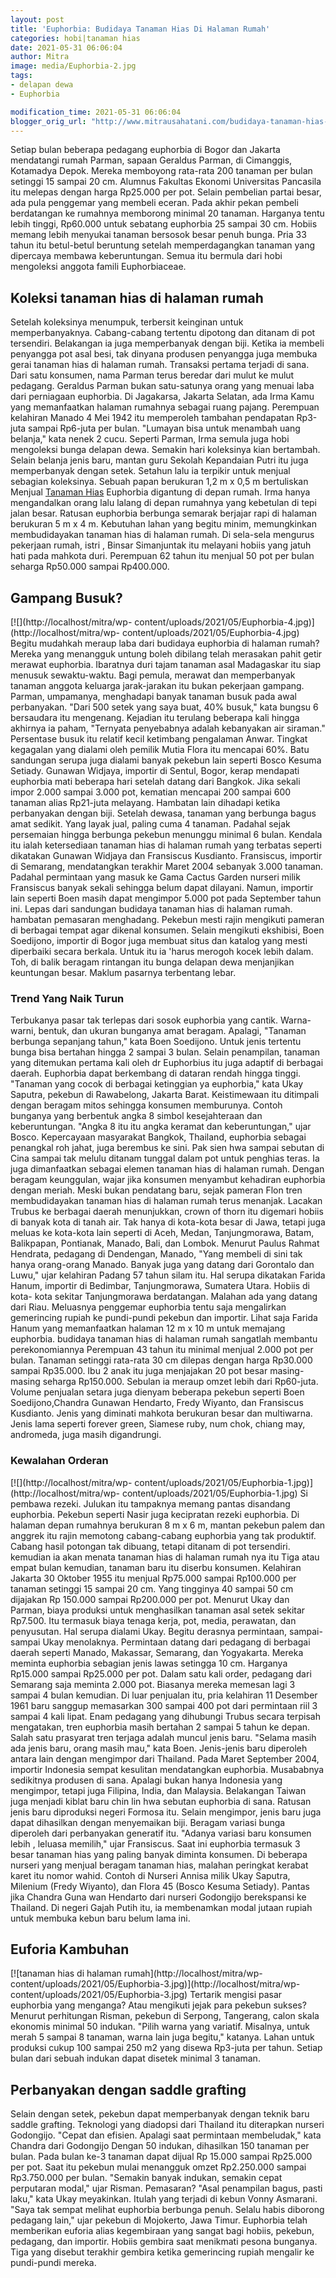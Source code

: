 ```yaml
---
layout: post
title: 'Euphorbia: Budidaya Tanaman Hias Di Halaman Rumah'
categories: hobi|tanaman hias
date: 2021-05-31 06:06:04
author: Mitra
image: media/Euphorbia-2.jpg
tags:
- delapan dewa
- Euphorbia

modification_time: 2021-05-31 06:06:04
blogger_orig_url: "http://www.mitrausahatani.com/budidaya-tanaman-hias-di-halaman-rumah.html"
---
```


Setiap bulan beberapa pedagang euphorbia di Bogor dan Jakarta mendatangi rumah
Parman, sapaan Geraldus Parman, di Cimanggis, Kotamadya Depok. Mereka
memboyong rata-rata 200 tanaman per bulan setinggi 15 sampai 20 cm. Alumnus
Fakultas Ekonomi Universitas Pancasila itu melepas dengan harga Rp25.000 per
pot. Selain pembelian partai besar, ada pula penggemar yang membeli eceran.
Pada akhir pekan pembeli berdatangan ke rumahnya memborong minimal 20 tanaman.
Harganya tentu lebih tinggi, Rp60.000 untuk sebatang euphorbia 25 sampai 30
cm. Hobiis memang lebih menyukai tanaman bersosok besar penuh bunga. Pria 33
tahun itu betul-betul beruntung setelah memperdagangkan tanaman yang dipercaya
membawa keberuntungan. Semua itu bermula dari hobi mengoleksi anggota famili
Euphorbiaceae.

## Koleksi tanaman hias di halaman rumah

Setelah koleksinya menumpuk, terbersit keinginan untuk memperbanyaknya.
Cabang-cabang tertentu dipotong dan ditanam di pot tersendiri. Belakangan ia
juga memperbanyak dengan biji. Ketika ia membeli penyangga pot asal besi, tak
dinyana produsen penyangga juga membuka gerai tanaman hias di halaman rumah.
Transaksi pertama terjadi di sana. Dari satu konsumen, nama Parman terus
beredar dari mulut ke mulut pedagang. Geraldus Parman bukan satu-satunya orang
yang menuai laba dari perniagaan euphorbia. Di Jagakarsa, Jakarta Selatan, ada
Irma Kamu yang memanfaatkan halaman rumahnya sebagai ruang pajang. Perempuan
kelahiran Manado 4 Mei 1942 itu memperoleh tambahan pendapatan Rp3-juta sampai
Rp6-juta per bulan. "Lumayan bisa untuk menambah uang belanja," kata nenek 2
cucu. Seperti Parman, Irma semula juga hobi mengoleksi bunga delapan dewa.
Semakin hari koleksinya kian bertambah. Selain belanja jenis baru, mantan guru
Sekolah Kepandaian Putri itu juga memperbanyak dengan setek. Setahun lalu ia
terpikir untuk menjual sebagian koleksinya. Sebuah papan berukuran 1,2 m x 0,5
m bertuliskan Menjual [Tanaman Hias](https://www.mitrausahatani.com/tanaman-hias
"Tanaman Hias") Euphorbia digantung di depan rumah. Irma hanya mengandalkan
orang lalu lalang di depan rumahnya yang kebetulan di tepi jalan besar.
Ratusan euphorbia berbunga semarak berjajar rapi di halaman berukuran 5 m x 4
m. Kebutuhan lahan yang begitu minim, memungkinkan membudidayakan tanaman hias
di halaman rumah. Di sela-sela mengurus pekerjaan rumah, istri , Binsar
Simanjuntak itu melayani hobiis yang jatuh hati pada mahkota duri. Perempuan
62 tahun itu menjual 50 pot per bulan seharga Rp50.000 sampai Rp400.000.

## Gampang Busuk?

[![](http://localhost/mitra/wp-
content/uploads/2021/05/Euphorbia-4.jpg)](http://localhost/mitra/wp-
content/uploads/2021/05/Euphorbia-4.jpg) Begitu mudahkah meraup laba dari
budidaya euphorbia di halaman rumah? Mereka yang menangguk untung boleh
dibilang telah merasakan pahit getir merawat euphorbia. Ibaratnya duri tajam
tanaman asal Madagaskar itu siap menusuk sewaktu-waktu. Bagi pemula, merawat
dan memperbanyak tanaman anggota keluarga jarak-jarakan itu bukan pekerjaan
gampang. Parman, umpamanya, menghadapi banyak tanaman busuk pada awal
perbanyakan. "Dari 500 setek yang saya buat, 40% busuk," kata bungsu 6
bersaudara itu mengenang. Kejadian itu terulang beberapa kali hingga akhirnya
ia paham, "Ternyata penyebabnya adalah kebanyakan air siraman." Persentase
busuk itu relatif kecil ketimbang pengalaman Anwar. Tingkat kegagalan yang
dialami oleh pemilik Mutia Flora itu mencapai 60%. Batu sandungan serupa juga
dialami banyak pekebun lain seperti Bosco Kesuma Setiady. Gunawan Widjaya,
importir di Sentul, Bogor, kerap mendapati euphorbia mati beberapa hari
setelah datang dari Bangkok. Jika sekali impor 2.000 sampai 3.000 pot,
kematian mencapai 200 sampai 600 tanaman alias Rp21-juta melayang. Hambatan
lain dihadapi ketika perbanyakan dengan biji. Setelah dewasa, tanaman yang
berbunga bagus amat sedikit. Yang layak jual, paling cuma 4 tanaman. Padahal
sejak persemaian hingga berbunga pekebun menunggu minimal 6 bulan. Kendala itu
ialah ketersediaan tanaman hias di halaman rumah yang terbatas seperti
dikatakan Gunawan Widjaya dan Fransiscus Kusdianto. Fransiscus, importir di
Semarang, mendatangkan terakhir Maret 2004 sebanyak 3.000 tanaman. Padahal
permintaan yang masuk ke Gama Cactus Garden nurseri milik Fransiscus banyak
sekali sehingga belum dapat dilayani. Namun, importir lain seperti Boen masih
dapat mengimpor 5.000 pot pada September tahun ini. Lepas dari sandungan
budidaya tanaman hias di halaman rumah. hambatan pemasaran menghadang. Pekebun
mesti rajin mengikuti pameran di berbagai tempat agar dikenal konsumen. Selain
mengikuti ekshibisi, Boen Soedijono, importir di Bogor juga membuat situs dan
katalog yang mesti diperbaiki secara berkala. Untuk itu ia 'harus merogoh
kocek lebih dalam. Toh, di balik beragam rintangan itu bunga delapan dewa
menjanjikan keuntungan besar. Maklum pasarnya terbentang lebar.

### Trend Yang Naik Turun

Terbukanya pasar tak terlepas dari sosok euphorbia yang cantik. Warna-warni,
bentuk, dan ukuran bunganya amat beragam. Apalagi, "Tanaman berbunga sepanjang
tahun," kata Boen Soedijono. Untuk jenis tertentu bunga bisa bertahan hingga 2
sampai 3 bulan. Selain penampilan, tanaman yang ditemukan pertama kali oleh dr
Euphorbius itu juga adaptif di berbagai daerah. Euphorbia dapat berkembang di
dataran rendah hingga tinggi. "Tanaman yang cocok di berbagai ketinggian ya
euphorbia," kata Ukay Saputra, pekebun di Rawabelong, Jakarta Barat.
Keistimewaan itu ditimpali dengan beragam mitos sehingga konsumen memburunya.
Contoh bunganya yang berbentuk angka 8 simbol kesejahteraan dan keberuntungan.
"Angka 8 itu itu angka keramat dan keberuntungan," ujar Bosco. Kepercayaan
masyarakat Bangkok, Thailand, euphorbia sebagai penangkal roh jahat, juga
berembus ke sini. Pak sien hwa sampai sebutan di Cina sampai tak melulu
ditanam tunggal dalam pot untuk penghias teras. Ia juga dimanfaatkan sebagai
elemen tanaman hias di halaman rumah. Dengan beragam keunggulan, wajar jika
konsumen menyambut kehadiran euphorbia dengan meriah. Meski bukan pendatang
baru, sejak pameran Flon tren membudidayakan tanaman hias di halaman rumah
terus menanjak. Lacakan Trubus ke berbagai daerah menunjukkan, crown of thorn
itu digemari hobiis di banyak kota di tanah air. Tak hanya di kota-kota besar
di Jawa, tetapi juga meluas ke kota-kota lain seperti di Aceh, Medan,
Tanjungmorawa, Batam, Balikpapan, Pontianak, Manado, Bali, dan Lombok. Menurut
Paulus Rahmat Hendrata, pedagang di Dendengan, Manado, "Yang membeli di sini
tak hanya orang-orang Manado. Banyak juga yang datang dari Gorontalo dan
Luwu," ujar kelahiran Padang 57 tahun silam itu. Hal serupa dikatakan Farida
Hanum, importir di Bedimbar, Tanjungmorawa, Sumatera Utara. Hobiis di kota-
kota sekitar Tanjungmorawa berdatangan. Malahan ada yang datang dari Riau.
Meluasnya penggemar euphorbia tentu saja mengalirkan gemerincing rupiah ke
pundi-pundi pekebun dan importir. Lihat saja Farida Hanum yang memanfaatkan
halaman 12 m x 10 m untuk memajang euphorbia. budidaya tanaman hias di halaman
rumah sangatlah membantu perekonomiannya Perempuan 43 tahun itu minimal
menjual 2.000 pot per bulan. Tanaman setinggi rata-rata 30 cm dilepas dengan
harga Rp30.000 sampai Rp35.000. Ibu 2 anak itu juga menjajakan 20 pot besar
masing-masing seharga Rp150.000. Sebulan ia meraup omzet lebih dari Rp60-juta.
Volume penjualan setara juga dienyam beberapa pekebun seperti Boen
Soedijono,Chandra Gunawan Hendarto, Fredy Wiyanto, dan Fransiscus Kusdianto.
Jenis yang diminati mahkota berukuran besar dan multiwarna. Jenis lama seperti
forever green, Siamese ruby, num chok, chiang may, andromeda, juga masih
digandrungi.

### Kewalahan Orderan

[![](http://localhost/mitra/wp-
content/uploads/2021/05/Euphorbia-1.jpg)](http://localhost/mitra/wp-
content/uploads/2021/05/Euphorbia-1.jpg) Si pembawa rezeki. Julukan itu
tampaknya memang pantas disandang euphorbia. Pekebun seperti Nasir juga
kecipratan rezeki euphorbia. Di halaman depan rumahnya berukuran 8 m x 6 m,
mantan pekebun palem dan anggrek itu rajin memotong cabang-cabang euphorbia
yang tak produktif. Cabang hasil potongan tak dibuang, tetapi ditanam di pot
tersendiri. kemudian ia akan menata tanaman hias di halaman rumah nya itu Tiga
atau empat bulan kemudian, tanaman baru itu diserbu konsumen. Kelahiran
Jakarta 30 Oktober 1955 itu menjual Rp75.000 sampai Rp100.000 per tanaman
setinggi 15 sampai 20 cm. Yang tingginya 40 sampai 50 cm dijajakan Rp 150.000
sampai Rp200.000 per pot. Menurut Ukay dan Parman, biaya produksi untuk
menghasilkan tanaman asal setek sekitar Rp7.500. Itu termasuk biaya tenaga
kerja, pot, media, perawatan, dan penyusutan. Hal serupa dialami Ukay. Begitu
derasnya permintaan, sampai-sampai Ukay menolaknya. Permintaan datang dari
pedagang di berbagai daerah seperti Manado, Makassar, Semarang, dan
Yogyakarta. Mereka meminta euphorbia sebagian jenis lawas setingga 10 cm.
Harganya Rp15.000 sampai Rp25.000 per pot. Dalam satu kali order, pedagang
dari Semarang saja meminta 2.000 pot. Biasanya mereka memesan lagi 3 sampai 4
bulan kemudian. Di luar penjualan itu, pria kelahiran 11 Desember 1961 baru
sanggup memasarkan 300 sampai 400 pot dari permintaan riil 3 sampai 4 kali
lipat. Enam pedagang yang dihubungi Trubus secara terpisah mengatakan, tren
euphorbia masih bertahan 2 sampai 5 tahun ke depan. Salah satu prasyarat tren
terjaga adalah muncul jenis baru. "Selama masih ada jenis baru, orang masih
mau," kata Boen. Jenis-jenis baru diperoleh antara lain dengan mengimpor dari
Thailand. Pada Maret September 2004, importir Indonesia sempat kesulitan
mendatangkan euphorbia. Musababnya sedikitnya produsen di sana. Apalagi bukan
hanya Indonesia yang mengimpor, tetapi juga Filipina, India, dan Malaysia.
Belakangan Taiwan juga menjadi kiblat baru chin lin hwa sebutan euphorbia di
sana. Ratusan jenis baru diproduksi negeri Formosa itu. Selain mengimpor,
jenis baru juga dapat dihasilkan dengan menyemaikan biji. Beragam variasi
bunga diperoleh dari perbanyakan generatif itu. "Adanya variasi baru konsumen
lebih , leluasa memilih," ujar Fransiscus. Saat ini euphorbia termasuk 3 besar
tanaman hias yang paling banyak diminta konsumen. Di beberapa nurseri yang
menjual beragam tanaman hias, malahan peringkat kerabat karet itu nomor wahid.
Contoh di Nurseri Annisa milik Ukay Saputra, Milenium (Fredy Wiyanto), dan
Flora 45 (Bosco Kesuma Setiady). Pantas jika Chandra Guna wan Hendarto dari
nurseri Godongijo berekspansi ke Thailand. Di negeri Gajah Putih itu, ia
membenamkan modal jutaan rupiah untuk membuka kebun baru belum lama ini.

## Euforia Kambuhan

[![tanaman hias di halaman rumah](http://localhost/mitra/wp-
content/uploads/2021/05/Euphorbia-3.jpg)](http://localhost/mitra/wp-
content/uploads/2021/05/Euphorbia-3.jpg) Tertarik mengisi pasar euphorbia yang
menganga? Atau mengikuti jejak para pekebun sukses? Menurut perhitungan
Risman, pekebun di Serpong, Tangerang, calon skala ekonomis minimal 50
indukan. "Pilih warna yang variatif. Misalnya, untuk merah 5 sampai 8 tanaman,
warna lain juga begitu," katanya. Lahan untuk produksi cukup 100 sampai 250 m2
yang disewa Rp3-juta per tahun. Setiap bulan dari sebuah indukan dapat disetek
minimal 3 tanaman.

## Perbanyakan dengan saddle grafting

Selain dengan setek, pekebun dapat memperbanyak dengan teknik baru saddle
grafting. Teknologi yang diadopsi dari Thailand itu diterapkan nurseri
Godongijo. "Cepat dan efisien. Apalagi saat permintaan membeludak," kata
Chandra dari Godongijo Dengan 50 indukan, dihasilkan 150 tanaman per bulan.
Pada bulan ke-3 tanaman dapat dijual Rp 15.000 sampai Rp25.000 per pot. Saat
itu pekebun mulai menangguk omzet Rp2.250.000 sampai Rp3.750.000 per bulan.
"Semakin banyak indukan, semakin cepat perputaran modal," ujar Risman.
Pemasaran? "Asal penampilan bagus, pasti laku," kata Ukay meyakinkan. Itulah
yang terjadi di kebun Vonny Asmarani. "Saya tak sempat melihat euphorbia
berbunga penuh. Selalu habis diborong pedagang lain," ujar pekebun di
Mojokerto, Jawa Timur. Euphorbia telah memberikan euforia alias kegembiraan
yang sangat bagi hobiis, pekebun, pedagang, dan importir. Hobiis gembira saat
menikmati pesona bunganya. Tiga yang disebut terakhir gembira ketika
gemerincing rupiah mengalir ke pundi-pundi mereka.



